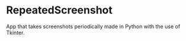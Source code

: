 # RepeatedScreenshot
App that takes screenshots periodically made in Python with the use of Tkinter. 
